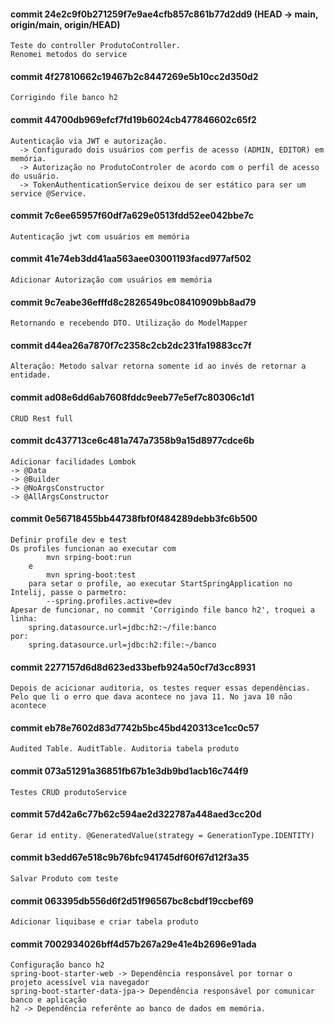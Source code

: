 #### commit 24e2c9f0b271259f7e9ae4cfb857c861b77d2dd9 (HEAD -> main, origin/main, origin/HEAD)

    Teste do controller ProdutoController.
    Renomei metodos do service

#### commit 4f27810662c19467b2c8447269e5b10cc2d350d2

    Corrigindo file banco h2

#### commit 44700db969efcf7fd19b6024cb477846602c65f2

    Autenticação via JWT e autorização.
      -> Configurado dois usuários com perfis de acesso (ADMIN, EDITOR) em memória.
      -> Autorização no ProdutoControler de acordo com o perfil de acesso do usuário.
      -> TokenAuthenticationService deixou de ser estático para ser um service @Service.

#### commit 7c6ee65957f60df7a629e0513fdd52ee042bbe7c

    Autenticação jwt com usuários em memória

#### commit 41e74eb3dd41aa563aee03001193facd977af502

    Adicionar Autorização com usuários em memória

#### commit 9c7eabe36efffd8c2826549bc08410909bb8ad79

    Retornando e recebendo DTO. Utilização do ModelMapper

#### commit d44ea26a7870f7c2358c2cb2dc231fa19883cc7f

    Alteração: Metodo salvar retorna somente id ao invés de retornar a entidade.

#### commit ad08e6dd6ab7608fddc9eeb77e5ef7c80306c1d1

    CRUD Rest full

#### commit dc437713ce6c481a747a7358b9a15d8977cdce6b

    Adicionar facilidades Lombok
    -> @Data
    -> @Builder
    -> @NoArgsConstructor
    -> @AllArgsConstructor

#### commit 0e56718455bb44738fbf0f484289debb3fc6b500

    Definir profile dev e test
    Os profiles funcionan ao executar com 
            mvn srping-boot:run
        e 
            mvn spring-boot:test 
        para setar o profile, ao executar StartSpringApplication no Intelij, passe o parmetro: 
            --spring.profiles.active=dev 
    Apesar de funcionar, no commit 'Corrigindo file banco h2', troquei a linha:
        spring.datasource.url=jdbc:h2:~/file:banco
    por:
        spring.datasource.url=jdbc:h2:file:~/banco

#### commit 2277157d6d8d623ed33befb924a50cf7d3cc8931

    Depois de acicionar auditoria, os testes requer essas dependências. Pelo que li o erro que dava acontece no java 11. No java 10 não acontece

#### commit eb78e7602d83d7742b5bc45bd420313ce1cc0c57

    Audited Table. AuditTable. Auditoria tabela produto

#### commit 073a51291a36851fb67b1e3db9bd1acb16c744f9

    Testes CRUD produtoService

#### commit 57d42a6c77b62c594ae2d322787a448aed3cc20d

    Gerar id entity. @GeneratedValue(strategy = GenerationType.IDENTITY)

#### commit b3edd67e518c9b76bfc941745df60f67d12f3a35

    Salvar Produto com teste

#### commit 063395db556d6f2d51f96567bc8cbdf19ccbef69

    Adicionar liquibase e criar tabela produto

#### commit 7002934026bff4d57b267a29e41e4b2696e91ada

    Configuração banco h2
    spring-boot-starter-web -> Dependência responsável por tornar o projeto acessível via navegador
    spring-boot-starter-data-jpa-> Dependência responsável por comunicar banco e aplicação
    h2 -> Dependência referênte ao banco de dados em memória.